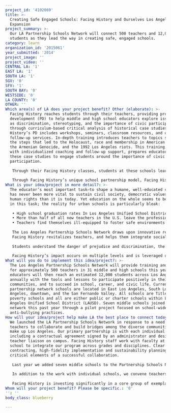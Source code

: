 ```yaml
---
project_id: '4102069'
title: >-
  Creating Safe Engaged Schools: Facing History and Ourselves Los Angeles
  Expansion
project_summary: >-
  Our LA Partnership Schools Network will connect 500 teachers and 12,000
  students as they lead the way in creating safe, engaged schools.
category: learn
organization_id: '2015061'
year_submitted: '2014'
project_image: ''
project_video: ''
CENTRAL LA: '1'
EAST LA: '1'
SOUTH LA: '1'
SGV: '0'
SFV: '1'
SOUTH BAY: '0'
WESTSIDE: '0'
LA COUNTY: '0'
OTHER: ''
Which area(s) of LA does your project benefit? Other (elaborate): >-
  Facing History reaches students through their teachers, providing professional
  development (PD) to help middle and high school educators explore issues such
  as discrimination, stereotyping, and the importance of civic participation
  through curriculum-based critical analysis of historical case studies. Facing
  History’s PD includes workshops, seminars, classroom resources, and on-going
  follow-up services. In-depth training introduces teachers to topics such as
  the steps that led to the Holocaust, race and membership in American history,
  the Armenian Genocide, and the 1992 Los Angeles riots. This training, paired
  with individualized coaching and follow-up support, prepares educators to use
  these case studies to engage students around the importance of civic
  participation. 
   
   Through their Facing History classes, students at these schools learn to make connections (not simple comparisons) to self, society, and other events in history. They make meaning of history by examining primary and secondary sources; apply lessons they have learned to current issues and think deeply about what they are reading, hearing, and seeing, all within the emerging civic space of their classroom. Students often reflect on their Facing History experience as the first time that school was relevant to their lives. By connecting the dots, they begin to understand that their choices matter.
   
   Through Facing History’s unique school partnership model, Facing History staff members work closely with faculty throughout the year to integrate our program across grade levels and disciplines, and to create school community events to address school climate, including strong student and parent participation. Facing History conducts three events per year for the Partnership Network, to which each school sends a cohort of students, teachers, administrators and parents to share best practices, discuss issues in urban education, and continue learning about Facing History’s resources. This model brings multiple stakeholders together from different schools on a regular basis to foster community-wide engagement in a local context.
What is your idea/project in more detail?: >-
  The educator’s most important task—to shape a humane, well-educated citizenry—
  has never been more vital to sustain civil society, democratic values, and
  human rights than it is today. Yet education on the whole seems to be failing
  in this task; the reality for urban schools is particularly bleak: 
   
   • High school graduation rates In Los Angeles Unified School District (LAUSD) hover around 66%.
   • More than half of all new teachers in the U.S. leave the profession during their first five years. This high turnover undermines the educational system, as teaching expertise is developed over years of practice and improvement.
   • Teachers find themselves ill-equipped to foster safe environments that support learning.
   
   The Los Angeles Partnership Schools Network draws upon innovative research in the key areas of urban education: closing the achievement gap; creating safe, inclusive classrooms; and structuring sustainable, supportive networks for teachers and schools.
   Facing History revitalizes teachers, and helps them integrate social emotional learning within rigorous academic coursework that aligns with Common Core State Standards. Facing History increases students’ motivation and engagement, because our resources and approach link academic content to students’ lives. Facing History trusts young people to wrestle with complex moments in human history, and help them understand the range of human behavior.
   
   Students understand the danger of prejudice and discrimination, the experience of vulnerable groups in society, and the importance of solving differences through discussion and dialogue, not violence. Students learn that their choices matter and that they can be agents of positive change. As they explore the complexities of history and human behavior, students consider how they can make a difference today and in the future.
   
   Facing History’s impact occurs on multiple levels and is leveraged over time. As students become more engaged in their learning, they are more likely to have greater academic success and to graduate. They impact the people around them, including family and peers. As teachers become revitalized, they’re more likely to stay in the field. Facing History teachers continue to use the program every year they remain in the classroom, reaching new groups of students annually. Many Facing History educators become school leaders, shaping the vision and academic goals of their school for years to come.
What will you do to implement this idea/project?: >-
  The Los Angeles Partnership Schools Network will provide training and support
  for approximately 500 teachers in 31 middle and high schools this year. These
  educators will then reach an estimated 12,000 students across Los Angeles
  annually with the tools and lessons to participate positively in their school
  communities, and to succeed in school, career, and civic life. Current
  partnership network schools are located in East Los Angeles, South Los
  Angeles, downtown, and the San Fernando Valley. All schools are Title I, high
  poverty schools and all are either public or charter schools within Los
  Angeles Unified School District (LAUSD). Seven middle schools joined the
  network this past year through a pilot project focused on school-wide
  anti-bullying practices.
How will your idea/project help make LA the best place to connect today? In LA2050?: >-
  We launched the LA Partnership Schools Network in response to a need from
  teachers to collaborate and build bridges among the diverse communities that
  make up Los Angeles. Our primary partnership is with each individual school,
  including a contractual agreement signed by an administrator and designated
  teacher liaison on campus. Facing History staff work with faculty at each
  school to integrate our program across grades and disciplines. Clear
  contracting, high-fidelity implementation and sustainability planning are all
  critical elements of a successful collaboration.
   
   Last year we added seven middle schools to the Partnership Schools Network through a pilot project focused on school-wide anti-bullying practices. The project was conducted with support from the Los Angeles Fund for Public Education and Youth Policy Institute (YPI). YPI contracted with Facing History to provide in-depth professional development for schools in Hollywood and Pacoima, high-poverty areas of federal revitalization focus, as part of its $30 million grant from the U.S. Department of Education for the Los Angeles Promise Neighborhood initiative.
   
   In addition to the work with individual schools, we convene teachers, administrators, students and parents from partner schools across Los Angeles, both in person and online. Teachers, who too often work in isolation, can now regularly connect with educators from other schools who face similar challenges. Collaboration and idea-sharing within the network has been greatly enhanced through the Los Angeles Network blog (lanetwork.facinghistory.org). The blog provides a flexible forum for educators and Facing History staff to share ideas, challenges, and solutions for addressing issues they confront in the classroom. This online community serves as a networking tool for teachers within and beyond the Los Angeles Partnership Schools Network. 
   
   Facing History is investing significantly in a core group of exemplary Facing History educators to serve as mentors for other teachers in Los Angeles. Teacher leaders are early adopters in piloting Facing History’s new resources, and are instrumental in supporting liaisons from the Los Angeles Partnership Network. Collaboration with our teacher leaders is a critical factor in helping Facing History respond to the needs of teachers, build stronger school-wide programs, and continue expanding to more urban schools.
Whom will your project benefit? Please be specific.: '0'
'': ''
body_class: blueberry

---
```

